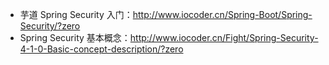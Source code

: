 * 芋道 Spring Security 入门：<http://www.iocoder.cn/Spring-Boot/Spring-Security/?zero>
* Spring Security 基本概念：<http://www.iocoder.cn/Fight/Spring-Security-4-1-0-Basic-concept-description/?zero>
